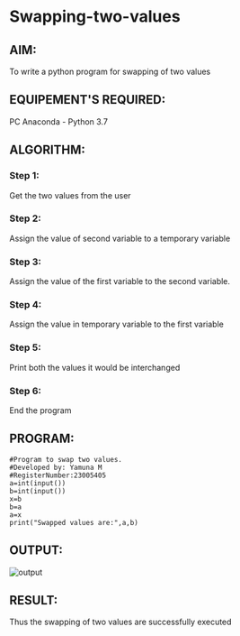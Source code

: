 # Swapping-two-values
## AIM:
To write a python program for swapping of two values
## EQUIPEMENT'S REQUIRED: 
PC
Anaconda - Python 3.7
## ALGORITHM: 
### Step 1:
Get the two values from the user
### Step 2: 
Assign the value of second variable to a temporary variable 
### Step 3: 
Assign the value of the first variable to the second variable.
### Step 4:  
Assign the value in temporary variable to the first variable
### Step 5: 
Print both the values it would be interchanged
### Step 6: 
End the program
## PROGRAM:
```
#Program to swap two values.
#Developed by: Yamuna M
#RegisterNumber:23005405
a=int(input())
b=int(input())
x=b
b=a
a=x
print("Swapped values are:",a,b)
```
## OUTPUT:
![output](/Swapping/Swappingoutput.png)
## RESULT:
Thus the swapping of two values are successfully executed



